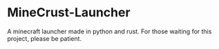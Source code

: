 # MineCrust-Launcher
A minecraft launcher made in python and rust. For those waiting for this project, please be patient. 
